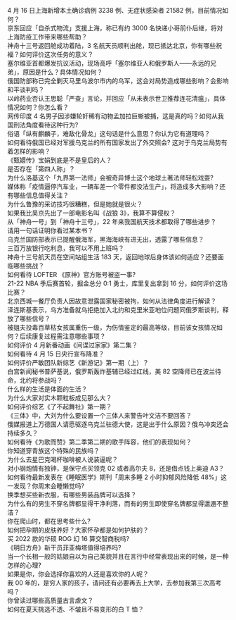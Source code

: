 4 月 16 日上海新增本土确诊病例 3238 例、无症状感染者 21582 例，目前情况如何？  
京东回应「自杀式物流」支援上海，称已有约 3000 名快递小哥前仆后继，将对上海防疫工作带来哪些帮助？  
神舟十三号返回舱成功着陆，3 名航天员顺利出舱，现已抵达北京，你有哪些祝福？如何评价这次任务的意义？  
塞尔维亚首都爆发抗议活动，现场高呼「塞尔维亚人和俄罗斯人——永远的兄弟」，原因是什么？具体情况如何？  
俄国防部称已完全剿灭马里乌波尔市内的乌军，这会对局势造成哪些影响？会影响和平谈判吗？  
以岭药业否认王思聪「严查」言论，并回应「从未表示世卫推荐连花清瘟」，具体情况如何？你怎么看？  
网传印度 4 名男子因涉嫌轮奸稀有动物孟加拉巨蜥被捕，这是真的吗？如何从我国刑法角度看待这种行为?  
俗语「纵有麒麟子，难敌化骨龙」这句话是什么意思？你认为它有道理吗？  
如何看待俄国已经对军援乌克兰的所有国家发出了外交照会? 这对于乌克兰局势有着怎样的影响？  
《甄嬛传》宝娟到底是不是皇后的人？  
是否存在「第四人称」？  
为什么洛基这个「九界第一法师」会被奇异博士这个地球土著法师轻松戏耍?  
媒体称「疫情逼停汽车业，一辆车差一个零件都没法生产」，将造成多大影响？还有哪些信息值得关注？  
为什么鲁豫的采访技巧很糟糕，但是她就是很火？  
如果我比吴京先出了一部电影名叫《战狼 3》，我算不算侵权？  
从「神舟一号」到「神舟十三号」，22 年来我国航天技术都取得了哪些进步？  
请用一句话证明你看过某本书？  
乌克兰国防部表示已提醒俄海军，黑海海峡有进无出，透露了哪些信息？  
三百万放银行吃利息，我可以不用上班吗？  
神舟十三号航天员在空间站组生活 183 天，返回地球后身体该如何适应？还要面临哪些挑战？  
如何看待 LOFTER 《原神》官方账号被盗一事?  
21-22 NBA 季后赛首轮，掘金总分 0:1 勇士，库里复出拿到 16 分，如何评价这场比赛？  
北京西城一餐厅负责人因故意泄露国家秘密被拘，如何从法律角度进行解读？  
泽连斯基表示，乌方准备就乌拒绝加入北约和克里米亚地位问题同俄罗斯谈判，释放了哪些信号？  
被姐夫投毒百草枯女孩属重伤一级，为伤情鉴定的最高等级，目前该女孩情况如何？后续康复过程需注意哪些事项？  
如何评价 4 月新番动画《间谍过家家》第二集？  
如何看待 4 月 15 日央行宣布降准？  
如何评价严敏团队新综艺《新游记》第一期（上）？  
白宫新闻秘书普萨基说，俄罗斯轰炸基辅已经过红线，美 82 空降师已在波兰待命，北约将参战吗？  
什么样的生活是体面的生活？  
为什么大家对实木颗粒板成见那么大？  
如何评价综艺《了不起舞社》第一期？  
《三体》中，大刘为什么要设置一个三体人来警告叶文洁不要回答？  
俄媒报道上万德国人请愿驱逐乌克兰驻德大使，这是出于什么原因？俄乌冲突还会持续多久？  
如何看待《为歌而赞》第二季第二期的歌手阵容，他们的表现如何？  
你知道穿青族这个特殊的民族吗？  
为什么去星巴克喝杯咖啡被人说装逼呢？  
对小钢炮情有独钟，是保守点买领克 02 或者高尔夫 8，还是借点钱上奥迪 A3？  
如何看待最新发表在《睡眠医学》期刊「周末多睡 2 小时抑郁风险降低 48%」这一发现？你周末会睡懒觉吗?  
换季想买些新衣服，有哪些男装品牌可以选择？  
为什么有的男生不穿名牌都显得干净利落，而有的男生即使穿名牌都显得邋遢不整洁？  
你在爬山时，都在思考些什么?  
如何把孕期的皮肤养好？大家怀孕都是如何护肤的？  
买 2022 款的华硕 ROG 幻 16 算交智商税吗?  
《明日方舟》新干员菲亚梅塔值得培养吗?  
当一个长相一般的姑娘自以为自己美貌并且在言行中经常表现出来的时候，是一种怎样的心理?  
如果是你，你会选择你喜欢的人还是喜欢你的人呢？  
我 00 年的，是穷人家的孩子，请问还有必要再去上大学，去参加我第三次高考吗？  
你曾读过哪些高质量古言虐文？  
如何在夏天挑选不透、不皱且不易变形的白 T 恤？  
